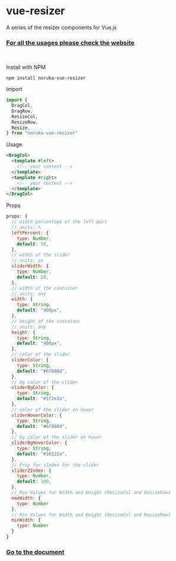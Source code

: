 # vue-resizer
A series of the resizer components for Vue.js

### [For all the usages please check the website](https://vue-resizer.vicuxd.com/) 

<br/>

Install with NPM

```
npm install noruka-vue-resizer
```

Import

```js
import {
  DragCol,
  DragRow,
  ResizeCol,
  ResizeRow,
  Resize,
} from "noruka-vue-resizer"
```
Usage

```html
<DragCol>
  <template #left>
    <!-- your content -->
  </template>
  <template #right>
    <!-- your content -->
  </template>
</DragCol>
```

Props
```js
props: {
  // width percentage of the left part
  // units: %
  leftPercent: { 
    type: Number,
    default: 50,
  },
  // width of the slider
  // units: px
  sliderWidth: {
    type: Number,
    default: 20,
  },
  // width of the container
  // units: any
  width: {
    type: String,
    default: "400px",
  },
  // height of the container
  // units: any
  height: {
    type: String,
    default: "400px",
  },
  // color of the slider
  sliderColor: {
    type: String,
    default: "#6f808d",
  },
  // bg color of the slider
  sliderBgColor: {
    type: String,
    default: "#1f2e3a",
  },
  // color of the slider on hover
  sliderHoverColor: {
    type: String,
    default: "#6f808d",
  },
  // bg color of the slider on hover
  sliderBgHoverColor: {
    type: String,
    default: "#16222a",
  },
  // Prop for zIndex for the slider
  sliderZIndex: {
    type: Number,
    default: 100,
  },
  // Max Values for Width and Height (ResizeCol and ResizeRow)
  maxWidth: {
    type: Number
  },
  // Min Values for Width and Height (ResizeCol and ResizeRow)
  minWidth: {
    type: Number
  }
}
```

### [Go to the document](https://vue-resizer.vicuxd.com/) 
